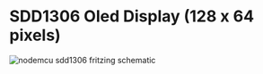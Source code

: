 # SDD1306 Oled Display (128 x 64 pixels)

![nodemcu sdd1306 fritzing schematic](https://raw.githubusercontent.com/lvidarte/esp8266/master/examples/sdd1306/sdd1306.png)
